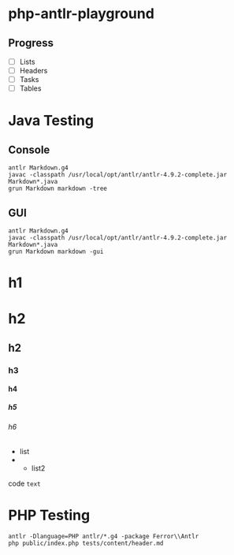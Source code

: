 # php-antlr-playground

## Progress
- [ ] Lists
- [ ] Headers
- [ ] Tasks
- [ ] Tables

# Java Testing

## Console
```
antlr Markdown.g4
javac -classpath /usr/local/opt/antlr/antlr-4.9.2-complete.jar Markdown*.java
grun Markdown markdown -tree
```

## GUI
```
antlr Markdown.g4
javac -classpath /usr/local/opt/antlr/antlr-4.9.2-complete.jar Markdown*.java
grun Markdown markdown -gui
```

# h1
# h2
## h2
### h3
#### h4
##### h5
###### h6
* list
* * list2

code `text`


# PHP Testing
```
antlr -Dlanguage=PHP antlr/*.g4 -package Ferror\\Antlr
php public/index.php tests/content/header.md
```
